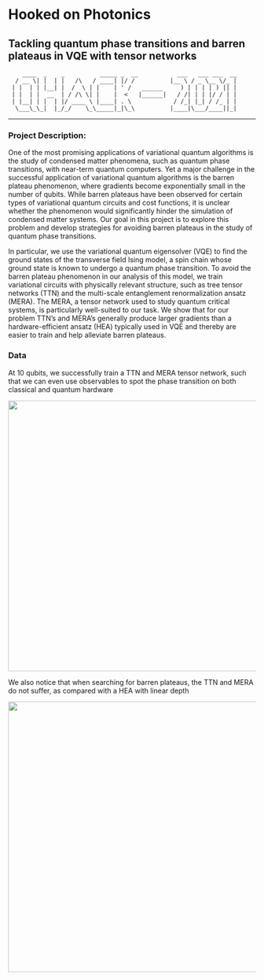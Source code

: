 # Hooked on Photonics
## Tackling quantum phase transitions and barren plateaus in VQE with tensor networks

```   
    ____  _    _          _____ _  __           ___   ___ ___  __ 
  / __ \| |  | |   /\   / ____| |/ /          |__ \ / _ \__ \/_ |
 | |  | | |__| |  /  \ | |    | ' /   ______     ) | | | | ) || |
 | |  | |  __  | / /\ \| |    |  <   |______|   / /| | | |/ / | |
 | |__| | |  | |/ ____ \ |____| . \            / /_| |_| / /_ | |
  \___\_\_|  |_/_/    \_\_____|_|\_\          |____|\___/____||_|
````
---

### Project Description:


One of the most promising applications of variational quantum algorithms is the study of condensed matter phenomena, such as quantum phase transitions, with near-term quantum computers. Yet a major challenge in the successful application of variational quantum algorithms is the barren plateau phenomenon, where gradients become exponentially small in the number of qubits. While barren plateaus have been observed for certain types of variational quantum circuits and cost functions, it is unclear whether the phenomenon would significantly hinder the simulation of condensed matter systems. Our goal in this project is to explore this problem and develop strategies for avoiding barren plateaus in the study of quantum phase transitions.

In particular, we use the variational quantum eigensolver (VQE) to find the ground states of the transverse field Ising model, a spin chain whose ground state is known to undergo a quantum phase transition. To avoid the barren plateau phenomenon in our analysis of this model, we train variational circuits with physically relevant structure, such as tree tensor networks (TTN) and the multi-scale entanglement renormalization ansatz (MERA). The MERA, a tensor network used to study quantum critical systems, is particularly well-suited to our task. We show that for our problem TTN’s and MERA’s generally produce larger gradients than a hardware-efficient ansatz (HEA) typically used in VQE and thereby are easier to train and help alleviate barren plateaus.


### Data

At 10 qubits, we successfully train a TTN and MERA tensor network, such that we can even use observables to spot the phase transition on both classical and quantum hardware

<img src="https://github.com/echertkov/qhack_vqe_ttn/raw/main/images/transition.png" width="550px" />  

We also notice that when searching for barren plateaus, the TTN and MERA do not suffer, as compared with a HEA with linear depth   

<img src="https://github.com/echertkov/qhack_vqe_ttn/raw/main/images/avgvar_vs_N_h_1.0.png" width="550px" />   

